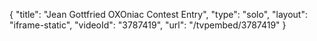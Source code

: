 {
    "title": "Jean Gottfried OXOniac Contest Entry",
    "type": "solo",
    "layout": "iframe-static",
    "videoId": "3787419",
    "url": "\/tvpembed\/3787419"
}